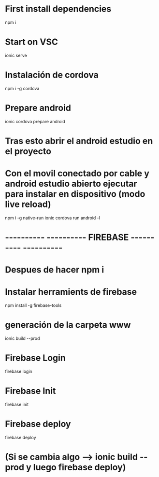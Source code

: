 # First install dependencies
npm i

# Start on VSC
ionic serve

# Instalación de cordova
npm i -g cordova
<!-- ng add @ionic/cordova-builders -->

# Prepare android
ionic cordova prepare android
# Tras esto abrir el android estudio en el proyecto

# Con el movil conectado por cable y android estudio abierto ejecutar para instalar en dispositivo (modo live reload)
npm i -g native-run
ionic cordova run android -l

# ---------- ---------- FIREBASE ---------- ---------- #
# Despues de hacer npm i

# Instalar herramients de firebase
npm install -g firebase-tools

# generación de la carpeta www
ionic build --prod

# Firebase Login
firebase login

# Firebase Init
firebase init

# Firebase deploy
firebase deploy
# (Si se cambia algo --> ionic build --prod y luego firebase deploy)